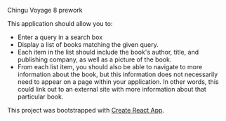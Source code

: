 Chingu Voyage 8 prework

This application should allow you to:
* Enter a query in a search box
* Display a list of books matching the given query.
* Each item in the list should include the book's author, title, and publishing company, as well as a picture of the book.
* From each list item, you should also be able to navigate to more information about the book, but this information does not necessarily need to appear on a page within your application. In other words, this could link out to an external site with more information about that particular book.

This project was bootstrapped with [Create React App](https://github.com/facebook/create-react-app).

